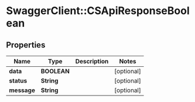 # SwaggerClient::CSApiResponseBoolean

## Properties
Name | Type | Description | Notes
------------ | ------------- | ------------- | -------------
**data** | **BOOLEAN** |  | [optional] 
**status** | **String** |  | [optional] 
**message** | **String** |  | [optional] 


